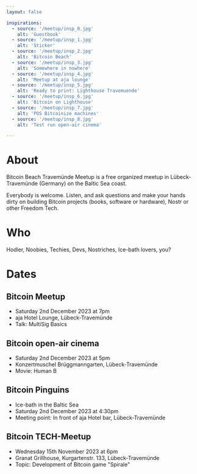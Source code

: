 ```yaml
---
layout: false

inspirations:
  - source: '/meetup/insp_0.jpg'
    alt: 'Guestbook'
  - source: '/meetup/insp_1.jpg'
    alt: 'Sticker'
  - source: '/meetup/insp_2.jpg'
    alt: 'Bitcoin Beach'
  - source: '/meetup/insp_3.jpg'
    alt: 'Somewhere in nowhere'
  - source: '/meetup/insp_4.jpg'
    alt: 'Meetup at aja lounge'
  - source: '/meetup/insp_5.jpg'
    alt: 'Ready to print: Lighthouse Travemuende'
  - source: '/meetup/insp_6.jpg'
    alt: 'Bitcoin on Lighthouse'
  - source: '/meetup/insp_7.jpg'
    alt: 'POS Bitcoinize machines'
  - source: '/meetup/insp_8.jpg'
    alt: 'Test run open-air cinema'

---
```


# About

Bitcoin Beach Travemünde Meetup is a free organized meetup in Lübeck-Travemünde (Germany) on the Baltic Sea coast. 

Everybody is welcome. Listen, and ask questions and make your hands dirty on building Bitcoin projects (books, software or hardware), Nostr or other Freedom Tech.

# Who

Hodler, Noobies, Techies, Devs,  Nostriches, Ice-bath lovers, you?

# Dates

## Bitcoin Meetup

- Saturday 2nd December 2023 at 7pm
- aja Hotel Lounge, Lübeck-Travemünde
- Talk: MultiSig Basics

## Bitcoin open-air cinema

- Saturday 2nd December 2023 at 5pm
- Konzertmuschel Brüggmanngarten, Lübeck-Travemünde
- Movie: Human B

## Bitcoin Pinguins

- Ice-bath in the Baltic Sea
- Saturday 2nd December 2023 at 4:30pm
- Meeting point: In front of aja Hotel bar, Lübeck-Travemünde

## Bitcoin TECH-Meetup

- Wednesday 15th November 2023 at 6pm
- Granat Grillhouse, Kurgartenstr. 133, Lübeck-Travemünde
- Topic: Development of Bitcoin game "Spirale"
